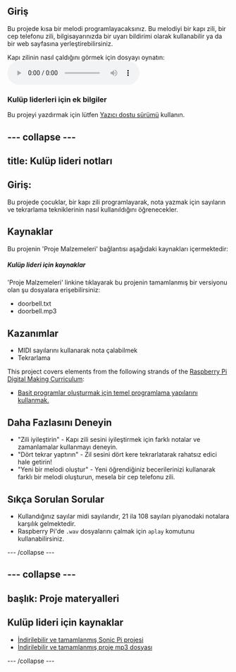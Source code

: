## Giriş

Bu projede kısa bir melodi programlayacaksınız. Bu melodiyi bir kapı zili, bir cep telefonu zili, bilgisayarınızda bir uyarı bildirimi olarak kullanabilir ya da bir web sayfasına yerleştirebilirsiniz.

<div id="audio-preview" class="pdf-hidden">
  Kapı zilinin nasıl çaldığını görmek için dosyayı oynatın: <audio controls preload> <source src="kaynaklar/doorbell.mp3" type="audio/mpeg"> Tarayıcınız <code>audio</code> öğesini desteklemiyor. </audio>
</div>

### Kulüp liderleri için ek bilgiler

Bu projeyi yazdırmak için lütfen [Yazıcı dostu sürümü](https://projects.raspberrypi.org/en/projects/compose-tune/print) kullanın.

## \--- collapse \---

## title: Kulüp lideri notları

## Giriş:

Bu projede çocuklar, bir kapı zili programlayarak, nota yazmak için sayıların ve tekrarlama tekniklerinin nasıl kullanıldığını öğrenecekler.

## Kaynaklar

Bu projenin 'Proje Malzemeleri' bağlantısı aşağıdaki kaynakları içermektedir:

##### Kulüp lideri için kaynaklar

'Proje Malzemeleri' linkine tıklayarak bu projenin tamamlanmış bir versiyonu olan şu dosyalara erişebilirsiniz:

* doorbell.txt
* doorbell.mp3

## Kazanımlar

* MIDI sayılarını kullanarak nota çalabilmek
* Tekrarlama

This project covers elements from the following strands of the [Raspberry Pi Digital Making Curriculum](https://rpf.io/curriculum):

* [Basit programlar oluşturmak için temel programlama yapılarını kullanmak.](https://www.raspberrypi.org/curriculum/programming/creator)

## Daha Fazlasını Deneyin

* "Zili iyileştirin" - Kapı zili sesini iyileştirmek için farklı notalar ve zamanlamalar kullanmayı deneyin.
* "Dört tekrar yaptırın" - Zil sesini dört kere tekrarlatarak rahatsız edici hale getirin!
* "Yeni bir melodi oluştur" - Yeni öğrendiğiniz becerilerinizi kullanarak farklı bir melodi oluşturun, mesela bir cep telefonu zili.

## Sıkça Sorulan Sorular

* Kullandığınız sayılar midi sayılarıdır, 21 ila 108 sayıları piyanodaki notalara karşılık gelmektedir.
* Raspberry Pi'de `.wav` dosyalarını çalmak için `aplay` komutunu kullanabilirsiniz.

\--- /collapse \---

## \--- collapse \---

## başlık: Proje materyalleri

## Kulüp lideri için kaynaklar

* [İndirilebilir ve tamamlanmış Sonic Pi projesi](kaynaklar/doorbell.txt)
* [İndirilebilir ve tamamlanmış proje mp3 dosyası](kaynaklar/doorbell.mp3)

\--- /collapse \---